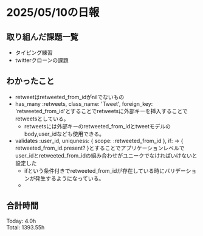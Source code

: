 # 2025/05/10の日報
## 取り組んだ課題一覧
* タイピング練習
* twitterクローンの課題
## わかったこと 
* retweetはretweeted_from_idがnilでないもの
* has_many :retweets, class_name: 'Tweet', foreign_key: 'retweeted_from_id'とすることでretweetsに外部キーを挿入することでretweetsとしている。
  * retweetsには外部キーのretweeted_from_idとtweetモデルのbody,user_idなども使用できる。
* validates :user_id, uniquness: { scope: :retweeted_from_id }, if: -> { retweeted_from_id.present? }とすることでアプリケーションレベルでuser_idとretweeted_from_idの組み合わせがユニークでなければいけないと設定した
  * ifという条件付きでretweeted_from_idが存在している時にバリデーションが発生するようになっている。
  *  
##  合計時間 
Today: 4.0h<br>
Total: 1393.55h
